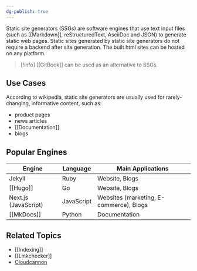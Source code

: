 ```yaml
---
dg-publish: true
---
```

Static site generators (SSGs) are software engines that use text input files (such as [[Markdown]], reStructuredText, AsciiDoc and JSON) to generate static web pages.
Static sites generated by static site generators do not require a backend after site generation. The built html sites can be hosted on any platform.

> [!info]
> [[GitBook]] can be used as an alternative to SSGs.

## Use Cases

According to wikipedia, static site generators are usually used for rarely-changing, informative content, such as:
- product pages
- news articles
- [[Documentation]]
- blogs

## Popular Engines

| Engine | Language | Main Applications |
|------|------------|----------------|
| Jekyll | Ruby | Website, Blogs |
| [[Hugo]] | Go | Website, Blogs |
| Next.js (JavaScript) | JavaScript | Websites (marketing, E-commerce), Blogs |
| [[MkDocs]] | Python | Documentation |

## Related Topics
- [[Indexing]] 
- [[Linkchecker]]
- [Cloudcannon](https://cloudcannon.com/blog/how-to-set-up-wysiwyg-editing-with-mkdocs-material/)